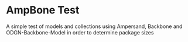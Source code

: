 # AmpBone Test

A simple test of models and collections using Ampersand, Backbone and ODGN-Backbone-Model in order to determine package sizes